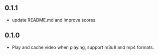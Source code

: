 ## 0.1.1

- update README.md and improve scores.

## 0.1.0

- Play and cache video when playing, support m3u8 and mp4 formats.
